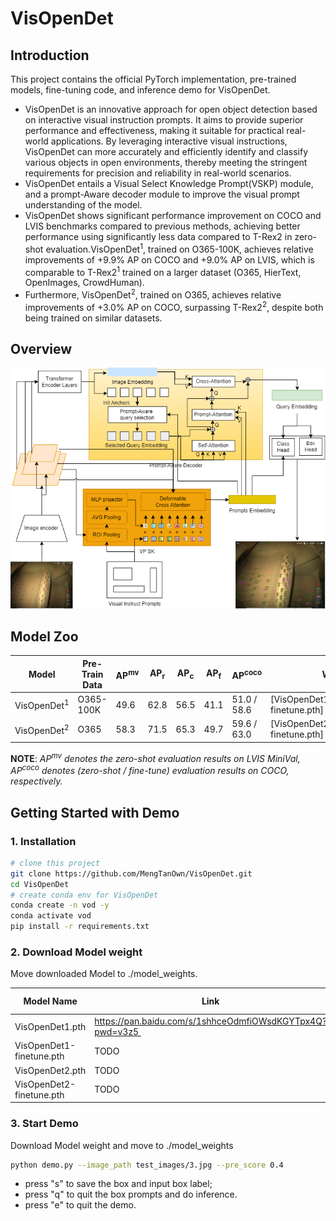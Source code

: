 # VisOpenDet



##  Introduction
This project contains the official PyTorch implementation, pre-trained models, fine-tuning code, and inference demo for VisOpenDet.
* VisOpenDet is an innovative approach for open object detection based on interactive visual instruction prompts. It aims to provide superior performance and effectiveness, making it suitable for practical real-world applications. By leveraging interactive visual instructions, VisOpenDet can more accurately and efficiently identify and classify various objects in open environments, thereby meeting the stringent requirements for precision and reliability in real-world scenarios.
* VisOpenDet entails a Visual Select Knowledge Prompt(VSKP) module, and a prompt-Aware decoder module to improve the visual prompt understanding of the model.
* VisOpenDet shows significant performance improvement on COCO and LVIS benchmarks compared to previous methods, achieving better performance using significantly less data compared to T-Rex2 in zero-shot evaluation.VisOpenDet<sup>1</sup>, trained on O365-100K, achieves relative improvements of +9.9\% AP on COCO and +9.0\% AP on LVIS, which is comparable to T-Rex2<sup>1</sup> trained on a larger dataset (O365, HierText, OpenImages, CrowdHuman).
* Furthermore, VisOpenDet<sup>2</sup>, trained on O365, achieves relative improvements of +3.0\% AP on COCO, surpassing T-Rex2<sup>2</sup>, despite both being trained on similar datasets.

## Overview

<img src="dataset/VisOpenDet_framework.png" width="800">

## Model Zoo
| Model    | Pre-Train Data  | AP<sup>mv</sup> | AP<sub>r</sub>  | AP<sub>c</sub>  | AP<sub>f</sub>  | AP<sup>coco</sup> | Weights |
| -------- | --------------- | ---- | ---- | ---- | ---- | --------- | ------- |
| VisOpenDet<sup>1</sup> | O365-100K   | 49.6 | 62.8 | 56.5 | 41.1 | 51.0 / 58.6 |  [VisOpenDet1.pth/VisOpenDet1-finetune.pth] |
| VisOpenDet<sup>2</sup> | O365 | 58.3 | 71.5 | 65.3 | 49.7 | 59.6 / 63.0 |   [VisOpenDet2.pth/VisOpenDet2-finetune.pth]  |

 **NOTE**: *AP<sup>mv</sup> denotes the zero-shot evaluation results on LVIS MiniVal,  AP<sup>coco</sup> denotes (zero-shot / fine-tune) evaluation results on COCO, respectively.*



## Getting Started with Demo
### 1. Installation
```bash
# clone this project
git clone https://github.com/MengTanOwn/VisOpenDet.git
cd VisOpenDet
# create conda env for VisOpenDet
conda create -n vod -y
conda activate vod
pip install -r requirements.txt
```
### 2. Download Model weight
Move downloaded Model to ./model_weights. 

|Model Name|Link|Extraction code|
|---|---|---|
|VisOpenDet1.pth|https://pan.baidu.com/s/1shhceOdmfiOWsdKGYTpx4Q?pwd=v3z5 |v3z5|
|VisOpenDet1-finetune.pth|TODO|--|
|VisOpenDet2.pth|TODO|--|
|VisOpenDet2-finetune.pth|TODO|--|
### 3. Start Demo
Download Model weight and move to ./model_weights
```bash
python demo.py --image_path test_images/3.jpg --pre_score 0.4
```
* press "s" to save the box and input box label;
* press "q" to quit the box prompts and do inference.
* press "e" to quit the demo.
